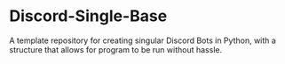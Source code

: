 # Discord-Single-Base
A template repository for creating singular Discord Bots in Python, 
with a structure that allows for program to be run without hassle.
